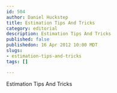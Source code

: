 ```yaml
--- 
id: 504
author: Daniel Huckstep
title: Estimation Tips And Tricks
category: editorial
description: Estimation Tips And Tricks
published: false
publishedon: 16 Apr 2012 10:00 MDT
slugs: 
- estimation-tips-and-tricks
tags: []

---
```

Estimation Tips And Tricks